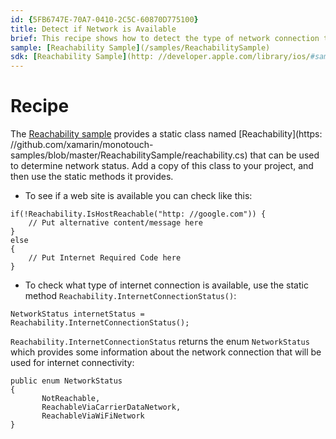 ```yaml
---
id: {5FB6747E-70A7-0410-2C5C-60870D775100}  
title: Detect if Network is Available  
brief: This recipe shows how to detect the type of network connection that is in use.  
sample: [Reachability Sample](/samples/ReachabilitySample)  
sdk: [Reachability Sample](http: //developer.apple.com/library/ios/#samplecode/Reachability/Introduction/Intro.html)  
---
```


<a name="Recipe" class="injected"></a>


# Recipe

The [Reachability sample](/samples/ReachabilitySample) provides a static class named [Reachability](https: //github.com/xamarin/monotouch-samples/blob/master/ReachabilitySample/reachability.cs) that can be used to determine network status.
Add a copy of this class to your project, and then use the static methods it
provides.

-  To see if a web site is available you can check like this: 


```
if(!Reachability.IsHostReachable("http: //google.com")) {
    // Put alternative content/message here
}
else
{
    // Put Internet Required Code here
}
```

-  To check what type of internet connection is available, use the static method `Reachability.InternetConnectionStatus()`: 


```
NetworkStatus internetStatus = Reachability.InternetConnectionStatus();
```

 `Reachability.InternetConnectionStatus` returns the enum `NetworkStatus` which provides some information about the network connection that will be used for internet connectivity: 

```
public enum NetworkStatus
{
       NotReachable,
       ReachableViaCarrierDataNetwork,
       ReachableViaWiFiNetwork
}
```